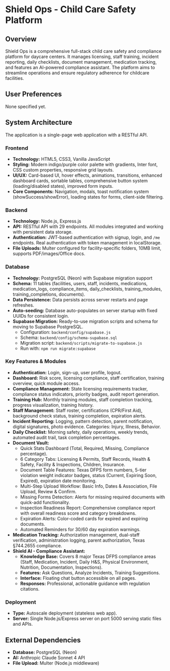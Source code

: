 # Shield Ops - Child Care Safety Platform

## Overview
Shield Ops is a comprehensive full-stack child care safety and compliance platform for daycare centers. It manages licensing, staff training, incident reporting, daily checklists, document management, medication tracking, and features an AI-powered compliance assistant. The platform aims to streamline operations and ensure regulatory adherence for childcare facilities.

## User Preferences
None specified yet.

## System Architecture
The application is a single-page web application with a RESTful API.

### Frontend
- **Technology:** HTML5, CSS3, Vanilla JavaScript
- **Styling:** Modern indigo/purple color palette with gradients, Inter font, CSS custom properties, responsive grid layouts.
- **UI/UX:** Card-based UI, hover effects, animations, transitions, enhanced dashboard cards, sortable tables, comprehensive button system (loading/disabled states), improved form inputs.
- **Core Components:** Navigation, modals, toast notification system (showSuccess/showError), loading states for forms, client-side filtering.

### Backend
- **Technology:** Node.js, Express.js
- **API:** RESTful API with 29 endpoints. All modules integrated and working with persistent data storage.
- **Authentication:** JWT-based authentication with signup, login, and `/me` endpoints. Real authentication with token management in localStorage.
- **File Uploads:** Multer configured for facility-specific folders, 10MB limit, supports PDF/images/Office docs.

### Database
- **Technology:** PostgreSQL (Neon) with Supabase migration support
- **Schema:** 11 tables (facilities, users, staff, incidents, medications, medication_logs, compliance_items, daily_checklists, training_modules, training_completions, documents).
- **Data Persistence:** Data persists across server restarts and page refreshes.
- **Auto-seeding:** Database auto-populates on server startup with fixed UUIDs for consistent login.
- **Supabase Migration:** Ready-to-use migration scripts and schema for moving to Supabase PostgreSQL.
  - Configuration: `backend/config/supabase.js`
  - Schema: `backend/config/schema-supabase.sql`
  - Migration script: `backend/scripts/migrate-to-supabase.js`
  - Run with: `npm run migrate:supabase`

### Key Features & Modules
- **Authentication:** Login, sign-up, user profile, logout.
- **Dashboard:** Risk score, licensing compliance, staff certification, training overview, quick module access.
- **Compliance Management:** State licensing requirements tracker, compliance status indicators, priority badges, audit report generation.
- **Training Hub:** Monthly training modules, staff completion tracking, progress visualization, training history.
- **Staff Management:** Staff roster, certifications (CPR/First Aid), background check status, training completion, expiration alerts.
- **Incident Reporting:** Logging, pattern detection, parent notification, digital signatures, photo evidence. Categories: Injury, Illness, Behavior.
- **Daily Checklist:** Morning safety, daily operations, weekly trends, automated audit trail, task completion percentages.
- **Document Vault:**
    - Quick Stats Dashboard (Total, Required, Missing, Compliance percentage).
    - 6 Category Tabs: Licensing & Permits, Staff Records, Health & Safety, Facility & Inspections, Children, Insurance.
    - Document Table Features: Texas DFPS form numbers, 5-tier violation weight indicator badges, status (Current, Expiring Soon, Expired), expiration date monitoring.
    - Multi-Step Upload Workflow: Basic Info, Dates & Association, File Upload, Review & Confirm.
    - Missing Forms Detection: Alerts for missing required documents with quick-add functionality.
    - Inspection Readiness Report: Comprehensive compliance report with overall readiness score and category breakdowns.
    - Expiration Alerts: Color-coded cards for expired and expiring documents.
    - Automated Reminders for 30/60 day expiration warnings.
- **Medication Tracking:** Authorization management, dual-staff verification, administration logging, parent authorization, Texas §744.2655 compliance.
- **Shield AI - Compliance Assistant:**
    - **Knowledge Base:** Covers 8 major Texas DFPS compliance areas (Staff, Medication, Incident, Daily H&S, Physical Environment, Nutrition, Documentation, Inspections).
    - **Features:** Ask Questions, Analyze Incidents, Training Suggestions.
    - **Interface:** Floating chat button accessible on all pages.
    - **Responses:** Professional, actionable guidance with regulation citations.

### Deployment
- **Type:** Autoscale deployment (stateless web app).
- **Server:** Single Node.js/Express server on port 5000 serving static files and APIs.

## External Dependencies
- **Database:** PostgreSQL (Neon)
- **AI:** Anthropic Claude Sonnet 4 API
- **File Upload:** Multer (Node.js middleware)